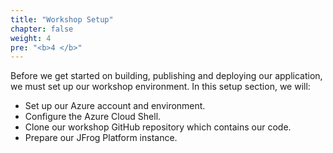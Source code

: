 ```yaml
---
title: "Workshop Setup"
chapter: false
weight: 4
pre: "<b>4 </b>"
---
```


Before we get started on building, publishing and deploying our application, we must set up our workshop environment. In this setup section, we will:

- Set up our Azure account and environment.
- Configure the Azure Cloud Shell.
- Clone our workshop GitHub repository which contains our code.
- Prepare our JFrog Platform instance.

